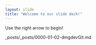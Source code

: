 ```yaml
---
layout: slide
title: "Welcome to our slide deck!"
---
```


Use the right arrow to begin!

_posts/_posts/0000-01-02-dmgdevGit.md

